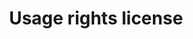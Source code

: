 ---
title: 'Usage rights license'
field: 'dcterms.license'
slug: 'global-usage-rights-license'
description: 'A legal document giving official permission to do something with a resource'
comment: 'Normally the type of license, indicated by a short name/code - select from control list'
required: False
vocabulary: 'vocabulary.txt'
module: 'Status'
cluster: 'Global'
policy: 'Controlled value. Single select from control list.'
---